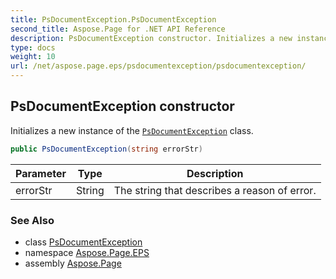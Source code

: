 ```yaml
---
title: PsDocumentException.PsDocumentException
second_title: Aspose.Page for .NET API Reference
description: PsDocumentException constructor. Initializes a new instance of the PsDocumentException class
type: docs
weight: 10
url: /net/aspose.page.eps/psdocumentexception/psdocumentexception/
---
```

## PsDocumentException constructor

Initializes a new instance of the [`PsDocumentException`](../) class.

```csharp
public PsDocumentException(string errorStr)
```

| Parameter | Type | Description |
| --- | --- | --- |
| errorStr | String | The string that describes a reason of error. |

### See Also

* class [PsDocumentException](../)
* namespace [Aspose.Page.EPS](../../psdocumentexception/)
* assembly [Aspose.Page](../../../)


